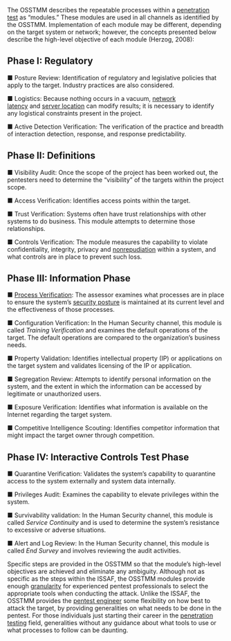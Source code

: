 
The OSSTMM describes the repeatable processes within a [penetration test](https://www.sciencedirect.com/topics/computer-science/penetration-testing "Learn more about penetration test from ScienceDirect's AI-generated Topic Pages") as “modules.” These modules are used in all channels as identified by the OSSTMM. Implementation of each module may be different, depending on the target system or network; however, the concepts presented below describe the high-level objective of each module (Herzog, 2008):

##  Phase I: Regulatory

■ Posture Review: Identification of regulatory and legislative policies that apply to the target. Industry practices are also considered.

■ Logistics: Because nothing occurs in a vacuum, [network latency](https://www.sciencedirect.com/topics/computer-science/network-latency "Learn more about network latency from ScienceDirect's AI-generated Topic Pages") and [server location](https://www.sciencedirect.com/topics/computer-science/location-server "Learn more about server location from ScienceDirect's AI-generated Topic Pages") can modify results; it is necessary to identify any logistical constraints present in the project.

■ Active Detection Verification: The verification of the practice and breadth of interaction detection, response, and response predictability.

## Phase II: Definitions

■ Visibility Audit: Once the scope of the project has been worked out, the pentesters need to determine the “visibility” of the targets within the project scope.

■ Access Verification: Identifies access points within the target.

■ Trust Verification: Systems often have trust relationships with other systems to do business. This module attempts to determine those relationships.

■ Controls Verification: The module measures the capability to violate confidentiality, integrity, privacy and [nonrepudiation](https://www.sciencedirect.com/topics/computer-science/nonrepudiation "Learn more about nonrepudiation from ScienceDirect's AI-generated Topic Pages") within a system, and what controls are in place to prevent such loss.

## Phase III: Information Phase

■ [Process Verification](https://www.sciencedirect.com/topics/computer-science/verification-process "Learn more about Process Verification from ScienceDirect's AI-generated Topic Pages"): The assessor examines what processes are in place to ensure the system’s [security posture](https://www.sciencedirect.com/topics/computer-science/security-posture "Learn more about security posture from ScienceDirect's AI-generated Topic Pages") is maintained at its current level and the effectiveness of those processes.

■ Configuration Verification: In the Human Security channel, this module is called _Training Verification_ and examines the default operations of the target. The default operations are compared to the organization’s business needs.

■ Property Validation: Identifies intellectual property (IP) or applications on the target system and validates licensing of the IP or application.

■ Segregation Review: Attempts to identify personal information on the system, and the extent in which the information can be accessed by legitimate or unauthorized users.

■ Exposure Verification: Identifies what information is available on the Internet regarding the target system.

■ Competitive Intelligence Scouting: Identifies competitor information that might impact the target owner through competition.

##  Phase IV: Interactive Controls Test Phase

■ Quarantine Verification: Validates the system’s capability to quarantine access to the system externally and system data internally.

■ Privileges Audit: Examines the capability to elevate privileges within the system.

■ Survivability validation: In the Human Security channel, this module is called _Service Continuity_ and is used to determine the system’s resistance to excessive or adverse situations.

■ Alert and Log Review: In the Human Security channel, this module is called _End Survey_ and involves reviewing the audit activities.

Specific steps are provided in the OSSTMM so that the module’s high-level objectives are achieved and eliminate any ambiguity. Although not as specific as the steps within the ISSAF, the OSSTMM modules provide enough [granularity](https://www.sciencedirect.com/topics/computer-science/granularity "Learn more about granularity from ScienceDirect's AI-generated Topic Pages") for experienced pentest professionals to select the appropriate tools when conducting the attack. Unlike the ISSAF, the OSSTMM provides the [pentest engineer](https://www.sciencedirect.com/topics/computer-science/pentest-engineer "Learn more about pentest engineer from ScienceDirect's AI-generated Topic Pages") some flexibility on how best to attack the target, by providing generalities on what needs to be done in the pentest. For those individuals just starting their career in the [penetration testing](https://www.sciencedirect.com/topics/computer-science/penetration-testing "Learn more about penetration testing from ScienceDirect's AI-generated Topic Pages") field, generalities without any guidance about what tools to use or what processes to follow can be daunting.